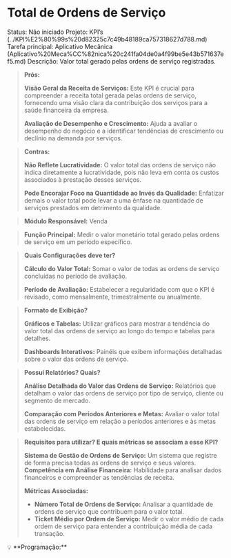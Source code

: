 # Total de Ordens de Serviço

Status: Não iniciado
Projeto: KPI’s (../KPI%E2%80%99s%20d82325c7c49b48189ca757318627d788.md)
Tarefa principal: Aplicativo Mecânica (Aplicativo%20Meca%CC%82nica%20c241fa04de0a4f99be5e43b571637ef5.md)
Descrição: Valor total gerado pelas ordens de serviço registradas.

> **Prós:**
> 
> 
> **Visão Geral da Receita de Serviços:** Este KPI é crucial para compreender a receita total gerada pelas ordens de serviço, fornecendo uma visão clara da contribuição dos serviços para a saúde financeira da empresa.
> 
> **Avaliação de Desempenho e Crescimento:** Ajuda a avaliar o desempenho do negócio e a identificar tendências de crescimento ou declínio na demanda por serviços.
> 

> **Contras:**
> 
> 
> **Não Reflete Lucratividade:** O valor total das ordens de serviço não indica diretamente a lucratividade, pois não leva em conta os custos associados à prestação desses serviços.
> 
> **Pode Encorajar Foco na Quantidade ao Invés da Qualidade:** Enfatizar demais o valor total pode levar a uma ênfase na quantidade de serviços prestados em detrimento da qualidade.
> 

> **Módulo Responsável:**
Venda
> 

> **Função Principal:**
Medir o valor monetário total gerado pelas ordens de serviço em um período específico.
> 

> **Quais Configurações deve ter?**
> 
> 
> **Cálculo do Valor Total:** Somar o valor de todas as ordens de serviço concluídas no período de avaliação.
> 
> **Período de Avaliação:** Estabelecer a regularidade com que o KPI é revisado, como mensalmente, trimestralmente ou anualmente.
> 

> **Formato de Exibição?**
> 
> 
> **Gráficos e Tabelas:** Utilizar gráficos para mostrar a tendência do valor total das ordens de serviço ao longo do tempo e tabelas para detalhes.
> 
> **Dashboards Interativos:** Painéis que exibem informações detalhadas sobre o valor das ordens de serviço.
> 

> **Possuí Relatórios? Quais?**
> 
> 
> **Análise Detalhada do Valor das Ordens de Serviço:** Relatórios que detalham o valor das ordens de serviço por tipo de serviço, cliente ou segmento de mercado.
> 
> **Comparação com Períodos Anteriores e Metas:** Avaliar o valor total das ordens de serviço em relação a períodos anteriores e às metas estabelecidas.
> 

> **Requisitos para utilizar? E quais métricas se associam a esse KPI?**
> 
> 
> **Sistema de Gestão de Ordens de Serviço:** Um sistema que registre de forma precisa todas as ordens de serviço e seus valores.
> **Competência em Análise Financeira:** Habilidade para analisar dados financeiros e compreender as tendências de receita.
> 
> **Métricas Associadas:**
> 
> - **Número Total de Ordens de Serviço:** Analisar a quantidade de ordens de serviço que contribuem para o valor total.
> - **Ticket Médio por Ordem de Serviço:** Medir o valor médio de cada ordem de serviço para entender a contribuição média de cada transação.

<aside>
💡 **Programação:**

</aside>